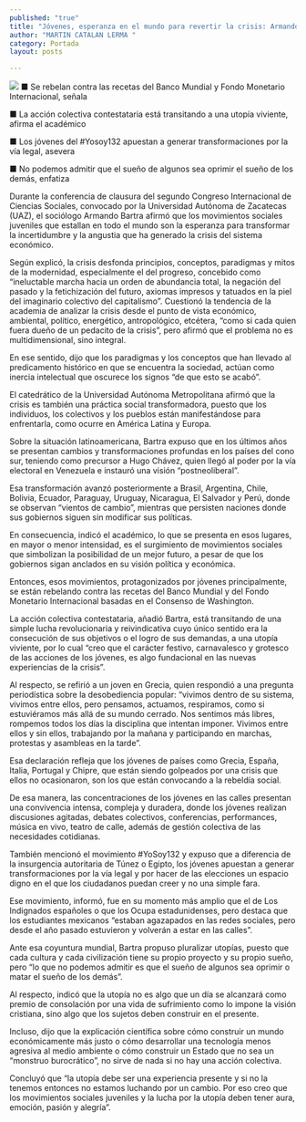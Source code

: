 ```yaml
---
published: "true"
title: "Jóvenes, esperanza en el mundo para revertir la crisis: Armando Bartra"
author: "MARTIN CATALAN LERMA "
category: Portada
layout: posts

---
```


![](http://i.imgur.com/cp2cRjzm.jpg)
■ Se rebelan contra las recetas del Banco Mundial y Fondo Monetario Internacional, señala 

■ La acción colectiva contestataria está transitando a una utopía viviente, afirma el académico

■ Los jóvenes del #Yosoy132 apuestan a generar transformaciones por la vía legal, asevera

■ No podemos admitir que el sueño de algunos sea oprimir el sueño de los demás, enfatiza

Durante la conferencia de clausura del segundo Congreso Internacional de Ciencias Sociales, convocado por la Universidad Autónoma de Zacatecas (UAZ), el sociólogo Armando Bartra afirmó que los movimientos sociales juveniles que estallan en todo el mundo son la esperanza para transformar la incertidumbre y la angustia que ha generado la crisis del sistema económico.

Según explicó, la crisis desfonda principios, conceptos, paradigmas y mitos de la modernidad, especialmente el del progreso, concebido como “ineluctable marcha hacia un orden de abundancia total, la negación del pasado y la fetichización del futuro, axiomas impresos y tatuados en la piel del imaginario colectivo del capitalismo”.
Cuestionó la tendencia de la academia de analizar la crisis desde el punto de vista económico, ambiental, político, energético, antropológico, etcétera, “como si cada quien fuera dueño de un pedacito de la crisis”, pero afirmó que el problema no es multidimensional, sino integral.

En ese sentido, dijo que los paradigmas y los conceptos que han llevado al predicamento histórico en que se encuentra la sociedad, actúan como inercia intelectual que oscurece los signos “de que esto se acabó”.

El catedrático de la Universidad Autónoma Metropolitana afirmó que la crisis es también una práctica social transformadora, puesto que los individuos, los colectivos y los pueblos están manifestándose para enfrentarla, como ocurre en América Latina y Europa.

Sobre la situación latinoamericana, Bartra expuso que en los últimos años se presentan cambios y transformaciones profundas en los países del cono sur, teniendo como precursor a Hugo Chávez, quien llegó al poder por la vía electoral en Venezuela e instauró una visión “postneoliberal”.

Esa transformación avanzó posteriormente a Brasil, Argentina, Chile, Bolivia, Ecuador, Paraguay,  Uruguay, Nicaragua, El Salvador y Perú, donde se observan “vientos de cambio”, mientras que persisten naciones donde sus gobiernos siguen sin modificar sus políticas.

En consecuencia, indicó el académico, lo que se presenta en esos lugares, en mayor o menor intensidad, es el surgimiento de movimientos sociales que simbolizan la posibilidad de un mejor futuro, a pesar de que los gobiernos sigan anclados en su visión política y económica.

Entonces, esos movimientos, protagonizados por jóvenes principalmente, se están rebelando contra las recetas del Banco Mundial y del Fondo Monetario Internacional basadas en el Consenso de Washington.

La acción colectiva contestataria, añadió Bartra, está transitando de una simple lucha revolucionaria y reivindicativa cuyo único sentido era la consecución de sus objetivos o el logro de sus demandas, a una utopía viviente, por lo cual “creo que el carácter festivo, carnavalesco y grotesco de las acciones de los jóvenes, es algo fundacional en las nuevas experiencias de la crisis”.

Al respecto, se refirió a un joven en Grecia, quien respondió a una pregunta periodística sobre la desobediencia popular: “vivimos dentro de su sistema, vivimos entre ellos, pero pensamos, actuamos, respiramos, como si estuviéramos más allá de su mundo cerrado. Nos sentimos más libres, rompemos todos los días la disciplina que intentan imponer. Vivimos entre ellos y sin ellos, trabajando por la mañana y participando en marchas, protestas y asambleas en la tarde”.

Esa declaración refleja que los jóvenes de países como Grecia, España, Italia, Portugal y Chipre, que están siendo golpeados por una crisis que ellos no ocasionaron, son los que están convocando a la rebeldía social.

De esa manera, las concentraciones de los jóvenes en las calles presentan una convivencia intensa, compleja y duradera, donde los jóvenes realizan discusiones agitadas, debates colectivos, conferencias, performances, música en vivo, teatro de calle, además de gestión colectiva de las necesidades cotidianas.

También mencionó el movimiento #YoSoy132 y expuso que a diferencia de la insurgencia autoritaria de Túnez o Egipto, los jóvenes apuestan a generar transformaciones por la vía legal y por hacer de las elecciones un espacio digno en el que los ciudadanos puedan creer y no una simple fara.

Ese movimiento, informó, fue en su momento más amplio que el de Los Indignados españoles o que los Ocupa estadunidenses, pero destaca que los estudiantes mexicanos “estaban agazapados en las redes sociales, pero desde el año pasado estuvieron y volverán a estar en las calles”.

Ante esa coyuntura mundial, Bartra propuso pluralizar utopías, puesto que cada cultura y cada civilización tiene su propio proyecto y su propio sueño, pero “lo que no podemos admitir es que el sueño de algunos sea oprimir o matar el sueño de los demás”.

Al respecto, indicó que la utopía no es algo que un día se alcanzará como premio de consolación por una vida de sufrimiento como lo impone la visión cristiana, sino algo que los sujetos deben construir en el presente.

Incluso, dijo que la explicación científica sobre cómo construir un mundo económicamente más justo o cómo desarrollar una tecnología menos agresiva al medio ambiente o cómo construir un Estado que no sea un “monstruo burocrático”, no sirve de nada si no hay una acción colectiva.

Concluyó que “la utopía debe ser una experiencia presente y si no la tenemos entonces no estamos luchando por un cambio. Por eso creo que los movimientos sociales juveniles y la lucha por la utopía deben tener aura, emoción, pasión y alegría”.
